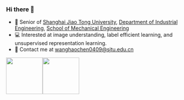 ### Hi there 👋
* :school:  Senior of [Shanghai Jiao Tong University](https://en.sjtu.edu.cn/), [Department of Industrial Engineering](https://ieem.sjtu.edu.cn/en/), [School of Mechanical Engineering](https://me.sjtu.edu.cn/en/)
* 💻  Interested at image understanding, label efficient learning, and unsupervised representation learning.
* :email:  Contact me at [wanghaochen0409@sjtu.edu.cn](mailto:wanghaochen0409@sjtu.edu.cn)

<img align="" height="100px" src="https://github-readme-stats.vercel.app/api?username=haochen-wang409&hide_title=true&hide_border=true&show_icons=true&include_all_commits=true&line_height=21&bg_color=0,EC6C6C,FFD479,FFFC79,73FA79&theme=graywhite&locale=en" /><img align="" height="100px" src="https://github-readme-stats.vercel.app/api/top-langs/?username=haochen-wang409&hide=Tcl,Perl,Makefile,CSS,HTML,Yacc,Lex,Verilog&langs_count=4&hide_title=true&hide_border=true&layout=compact&bg_color=0,73FA79,73FDFF,D783FF&theme=graywhite&locale=en" />
